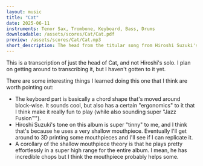 ```yaml
---
layout: music
title: "Cat"
date: 2025-06-11
instruments: Tenor Sax, Trombone, Keyboard, Bass, Drums
downloadable: /assets/scores/Cat/Cat.pdf
preview: /assets/scores/Cat/Cat.mp3
short_description: The head from the titular song from Hiroshi Suzuki's album "Cat"
---
```


This is a transcription of just the head of Cat, and not Hiroshi's solo.
I plan on getting around to transcribing it, but I haven't gotten to it yet.

There are some interesting things I learned doing this one that I think are worth pointing out:
- The keyboard part is basically a chord shape that's moved around block-wise. It sounds cool, but also has a certain "ergonomics" to it that I think make it really fun to play (while also sounding super "Jazz Fusion™").
- Hiroshi Suzuki's tone on this album is super "tinny" to me, and I think that's because he uses a very shallow mouthpiece. Eventually I'll get around to 3D printing some mouthpieces and I'll see if I can replicate it.
- A corollary of the shallow mouthpiece theory is that he plays pretty effortlessly in a super high range for the entire album. I mean, he has incredible chops but I think the mouthpiece probably helps some.
